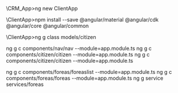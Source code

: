 

\CRM_App>ng new ClientApp

\ClientApp>npm install --save @angular/material @angular/cdk @angular/core @angular/common

\ClientApp>ng g class models/citizen

ng g c components/nav/nav --module=app.module.ts
ng g c components/citizen/citizen --module=app.module.ts
ng g c components/citizen/citizen --module=app.module.ts

ng g c components/foreas/foreaslist --module=app.module.ts
ng g c components/foreas/foreas --module=app.module.ts
ng g service services/foreas 

